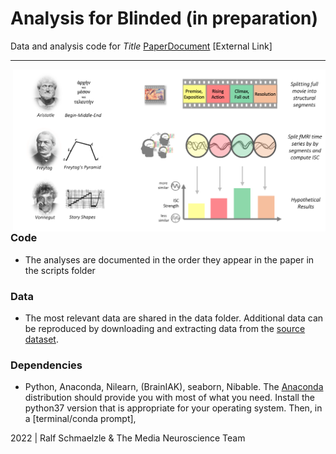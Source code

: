 Analysis for Blinded (in preparation)
=============================================

Data and analysis code for *Title* [PaperDocument](https://docs.google.com/) [External Link]



***

<img align="right" width=500px src=data/explainer_fig.png> 


### Code

-  The analyses are documented in the order they appear in the paper in the scripts folder

### Data

-   The most relevant data are shared in the data folder. Additional data can be reproduced by downloading and extracting data from the [source dataset](https://openneuro.org/datasets/ds000228/versions/1.1.0).

### Dependencies

-   Python, Anaconda, Nilearn, (BrainIAK), seaborn, Nibable. The [Anaconda](http://continuum.io/downloads) distribution should provide you with most of what you need. Install the python37 version that is appropriate for your operating system. Then, in a [terminal/conda prompt], 


2022 \| Ralf Schmaelzle & The Media Neuroscience Team
